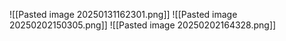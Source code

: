 ![[Pasted image 20250131162301.png]]
![[Pasted image 20250202150305.png]]
![[Pasted image 20250202164328.png]]

